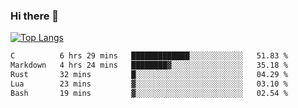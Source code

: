 ### Hi there 👋

<!--
**3Xpl0it3r/3Xpl0it3r** is a ✨ _special_ ✨ repository because its `README.md` (this file) appears on your GitHub profile.

Here are some ideas to get you started:

- 🔭 I’m currently working on ...
- 🌱 I’m currently learning ...
- 👯 I’m looking to collaborate on ...
- 🤔 I’m looking for help with ...
- 💬 Ask me about ...
- 📫 How to reach me: ...
- 😄 Pronouns: ...
- ⚡ Fun fact: ...
-->


[![Top Langs](https://github-readme-stats.vercel.app/api/top-langs/?username=3Xpl0it3r&layout=compact)](https://github.com/3Xpl0it3r/3Xpl0it3r)

<!--START_SECTION:waka-->

```txt
C          6 hrs 29 mins   █████████████░░░░░░░░░░░░   51.83 %
Markdown   4 hrs 24 mins   ████████▓░░░░░░░░░░░░░░░░   35.18 %
Rust       32 mins         █░░░░░░░░░░░░░░░░░░░░░░░░   04.29 %
Lua        23 mins         ▓░░░░░░░░░░░░░░░░░░░░░░░░   03.10 %
Bash       19 mins         ▓░░░░░░░░░░░░░░░░░░░░░░░░   02.54 %
```

<!--END_SECTION:waka-->
